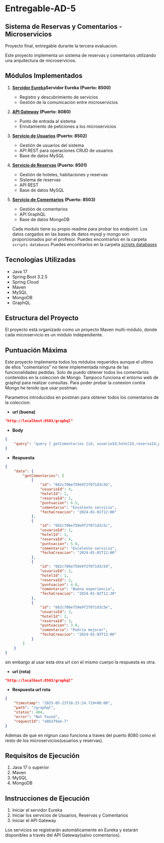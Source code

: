 # Entregable-AD-5
## Sistema de Reservas y Comentarios - Microservicios

Proyecto final, entregable durante la tercera evaluacion. 

Este proyecto implementa un sistema de reservas y comentarios utilizando una arquitectura de microservicios.

## Módulos Implementados

1. **[Servidor Eureka](./eureka-server/)Servidor Eureka (Puerto: 8500)**
   - Registro y descubrimiento de servicios
   - Gestión de la comunicación entre microservicios

2. **[API Gateway](./api-gateway/) (Puerto: 8080)**
   - Punto de entrada al sistema
   - Enrutamiento de peticiones a los microservicios

3. **[Servicio de Usuarios](./usuarios/) (Puerto: 8502)**
   - Gestión de usuarios del sistema
   - API REST para operaciones CRUD de usuarios
   - Base de datos MySQL

4. **[Servicio de Reservas](./reservas/) (Puerto: 8501)**
   - Gestión de hoteles, habitaciones y reservas
   - Sistema de reservas
   - API REST
   - Base de datos MySQL

5. **[Servicio de Comentarios](./comentarios/) (Puerto: 8503)**
   - Gestión de comentarios 
   - API GraphQL
   - Base de datos MongoDB

   Cada modulo tiene su propio readme para probar los endpoint. 
   Los datos cargados en las bases de datos mysql y mongo son proporcionados por el profesor.
   Puedes encontrarlos en la carpeta `scripts databases`
   Puedes encontrarlos en la carpeta [scripts databases](./scripts%20databases/)

## Tecnologías Utilizadas

- Java 17
- Spring Boot 3.2.5
- Spring Cloud
- Maven
- MySQL
- MongoDB
- GraphQL

## Estructura del Proyecto

El proyecto está organizado como un proyecto Maven multi-módulo, 
donde cada microservicio es un módulo independiente.

## Puntuación Máxima

Este proyecto implementa todos los módulos requeridos aunque el ultimo de ellos "comentarios" no tiene implementada ninguna de las funcionalidades pedidas. Solo de puedo obtener todos los comentarios contenidos en la coleccion de Mongo. Tampoco funciona el entorno web de graphql para realizar consultas. Para poder probar la conexion contra Mongo he tenido que usar postman. 

Parametros introducidos en postman para obtener todos los comentarios de la coleccion:

- **url (buena)**
```json
"http://localhost:8503/graphql"
```

- **Body**
```json
{
    "query": "query { getComentarios {id, usuarioId,hotelId,reservaId,puntuacion,comentario,fechaCreacion} }"
}
```

- **Respuesta**
```json
{
    "data": {
        "getComentarios": [
            {
                "id": "682c706e759e9f2f071d3c5b",
                "usuarioId": 4,
                "hotelId": 1,
                "reservaId": 1,
                "puntuacion": 6.5,
                "comentario": "Excelente servicio",
                "fechaCreacion": "2024-01-01T12:00"
            },
            {
                "id": "682c706e759e9f2f071d3c5c",
                "usuarioId": 1,
                "hotelId": 3,
                "reservaId": 4,
                "puntuacion": 5.0,
                "comentario": "Excelente servicio",
                "fechaCreacion": "2024-01-01T12:00"
            },
            {
                "id": "682c706e759e9f2f071d3c5d",
                "usuarioId": 2,
                "hotelId": 1,
                "reservaId": 2,
                "puntuacion": 4.0,
                "comentario": "Buena experiencia",
                "fechaCreacion": "2024-01-02T12:30"
            },
            {
                "id": "682c706e759e9f2f071d3c5e",
                "usuarioId": 3,
                "hotelId": 2,
                "reservaId": 3,
                "puntuacion": 3.0,
                "comentario": "Podría mejorar",
                "fechaCreacion": "2024-01-03T13:00"
            }
        ]
    }
}
```
sin embargo al usar esta otra url con el mismo cuerpo la respuesta es otra.
- **url (rota)**
```json
"http://localhost:8503/graphql"
```
- **Respuesta url rota**
```json
{
    "timestamp": "2025-05-23T10:15:24.719+00:00",
    "path": "/graphql",
    "status": 404,
    "error": "Not Found",
    "requestId": "e0b379ab-7"
}
```
Ademas de que en nignun caso funciona a traves del puerto 8080 como el resto de los microservicios(usuarios y reservas).

## Requisitos de Ejecución

1. Java 17 o superior
2. Maven
3. MySQL
4. MongoDB

## Instrucciones de Ejecución

1. Iniciar el servidor Eureka
2. Iniciar los servicios de Usuarios, Reservas y Comentarios 
3. Iniciar el API Gateway

Los servicios se registrarán automáticamente en Eureka y estarán disponibles a través del API Gateway(salvo comentarios). 